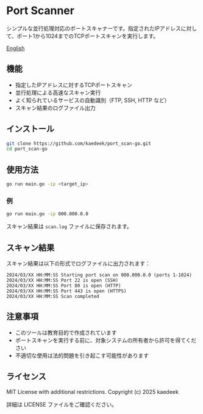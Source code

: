 # Port Scanner

シンプルな並行処理対応のポートスキャナーです。指定されたIPアドレスに対して、ポート1から1024までのTCPポートスキャンを実行します。

[English](README-en.md)

## 機能

- 指定したIPアドレスに対するTCPポートスキャン
- 並行処理による高速なスキャン実行
- よく知られているサービスの自動識別（FTP, SSH, HTTP など）
- スキャン結果のログファイル出力


## インストール

```bash
git clone https://github.com/kaedeek/port_scan-go.git
cd port_scan-go
```

## 使用方法

```bash
go run main.go -ip <target_ip>
```

### 例

```bash
go run main.go -ip 000.000.0.0
```

スキャン結果は `scan.log` ファイルに保存されます。

## スキャン結果

スキャン結果は以下の形式でログファイルに出力されます：

```
2024/03/XX HH:MM:SS Starting port scan on 000.000.0.0 (ports 1-1024)
2024/03/XX HH:MM:SS Port 22 is open (SSH)
2024/03/XX HH:MM:SS Port 80 is open (HTTP)
2024/03/XX HH:MM:SS Port 443 is open (HTTPS)
2024/03/XX HH:MM:SS Scan completed
```

## 注意事項

- このツールは教育目的で作成されています
- ポートスキャンを実行する前に、対象システムの所有者から許可を得てください
- 不適切な使用は法的問題を引き起こす可能性があります

## ライセンス

MIT License with additional restrictions.
Copyright (c) 2025 kaedeek

詳細は LICENSE ファイルをご確認ください。